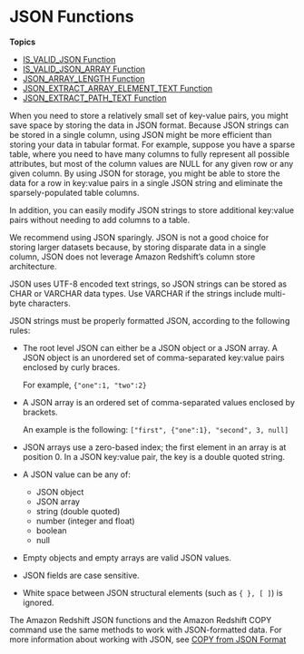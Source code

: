 # JSON Functions<a name="json-functions"></a>

**Topics**
+ [IS\_VALID\_JSON Function](IS_VALID_JSON.md)
+ [IS\_VALID\_JSON\_ARRAY Function](IS_VALID_JSON_ARRAY.md)
+ [JSON\_ARRAY\_LENGTH Function](JSON_ARRAY_LENGTH.md)
+ [JSON\_EXTRACT\_ARRAY\_ELEMENT\_TEXT Function](JSON_EXTRACT_ARRAY_ELEMENT_TEXT.md)
+ [JSON\_EXTRACT\_PATH\_TEXT Function](JSON_EXTRACT_PATH_TEXT.md)

When you need to store a relatively small set of key\-value pairs, you might save space by storing the data in JSON format\. Because JSON strings can be stored in a single column, using JSON might be more efficient than storing your data in tabular format\. For example, suppose you have a sparse table, where you need to have many columns to fully represent all possible attributes, but most of the column values are NULL for any given row or any given column\. By using JSON for storage, you might be able to store the data for a row in key:value pairs in a single JSON string and eliminate the sparsely\-populated table columns\. 

In addition, you can easily modify JSON strings to store additional key:value pairs without needing to add columns to a table\. 

We recommend using JSON sparingly\. JSON is not a good choice for storing larger datasets because, by storing disparate data in a single column, JSON does not leverage Amazon Redshift’s column store architecture\. 

JSON uses UTF\-8 encoded text strings, so JSON strings can be stored as CHAR or VARCHAR data types\. Use VARCHAR if the strings include multi\-byte characters\.

JSON strings must be properly formatted JSON, according to the following rules: 
+ The root level JSON can either be a JSON object or a JSON array\. A JSON object is an unordered set of comma\-separated key:value pairs enclosed by curly braces\. 

  For example, `{"one":1, "two":2} `
+ A JSON array is an ordered set of comma\-separated values enclosed by brackets\. 

  An example is the following: `["first", {"one":1}, "second", 3, null] `
+ JSON arrays use a zero\-based index; the first element in an array is at position 0\. In a JSON key:value pair, the key is a double quoted string\. 
+ A JSON value can be any of: 
  + JSON object 
  + JSON array 
  + string \(double quoted\) 
  + number \(integer and float\) 
  + boolean
  + null 
+ Empty objects and empty arrays are valid JSON values\.
+ JSON fields are case sensitive\. 
+ White space between JSON structural elements \(such as `{ }, [ ]`\) is ignored\. 

The Amazon Redshift JSON functions and the Amazon Redshift COPY command use the same methods to work with JSON\-formatted data\. For more information about working with JSON, see [COPY from JSON Format](copy-usage_notes-copy-from-json.md)